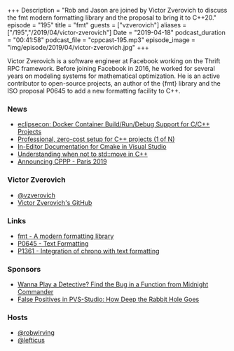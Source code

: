 +++
Description = "Rob and Jason are joined by Victor Zverovich to discuss the fmt modern formatting library and the proposal to bring it to C++20."
episode = "195"
title = "fmt"
guests = ["vzverovich"]
aliases = ["/195","/2019/04/victor-zverovich"]
Date = "2019-04-18"
podcast_duration = "00:41:58"
podcast_file = "cppcast-195.mp3"
episode_image = "img/episode/2019/04/victor-zverovich.jpg"
+++

Victor Zverovich is a software engineer at Facebook working on the Thrift RPC framework. Before joining Facebook in 2016, he worked for several years on modeling systems for mathematical optimization. He is an active contributor to open-source projects, an author of the {fmt} library and the ISO proposal P0645 to add a new formatting facility to C++.

### News ###

 - [eclipsecon: Docker Container Build/Run/Debug Support for C/C++ Projects](https://www.eclipsecon.org/europe2017/session/docker-container-buildrundebug-support-cc-projects)
 - [Professional, zero-cost setup for C++ projects (1 of N)](https://awfulcode.io/2019/04/13/professional-zero-cost-setup-for-c-projects-part-1-of-n/)
 - [In-Editor Documentation for Cmake in Visual Studio](https://devblogs.microsoft.com/cppblog/in-editor-documentation-for-cmake-in-visual-studio/)
 - [Understanding when not to std::move in C++](https://developers.redhat.com/blog/2019/04/12/understanding-when-not-to-stdmove-in-c/)
 - [Announcing CPPP - Paris 2019](https://www.reddit.com/r/cpp/comments/bcdd76/announcing_cppp_paris_2019/)

### Victor Zverovich ###

 - [@vzverovich](https://twitter.com/vzverovich)
 - [Victor Zverovich's GitHub](https://github.com/vitaut)

### Links ###

 - [fmt - A modern formatting library](https://github.com/fmtlib/fmt)
 - [P0645 - Text Formatting](http://www.open-std.org/jtc1/sc22/wg21/docs/papers/2019/p0645r5.html)
 - [P1361 - Integration of chrono with text formatting](http://www.open-std.org/jtc1/sc22/wg21/docs/papers/2019/p1361r0.pdf)

### Sponsors ###

- [Wanna Play a Detective? Find the Bug in a Function from Midnight Commander](https://www.viva64.com/en/b/0610/)
- [False Positives in PVS-Studio: How Deep the Rabbit Hole Goes](https://www.viva64.com/en/b/0612/)

### Hosts ###

- [@robwirving](https://twitter.com/robwirving)
- [@lefticus](https://twitter.com/lefticus)

